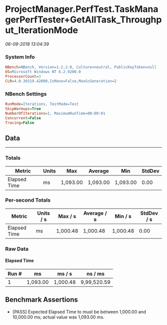 ﻿# ProjectManager.PerfTest.TaskManagerPerfTester+GetAllTask_Throughput_IterationMode
_06-09-2018 13:04:39_
### System Info
```ini
NBench=NBench, Version=1.2.2.0, Culture=neutral, PublicKeyToken=null
OS=Microsoft Windows NT 6.2.9200.0
ProcessorCount=3
CLR=4.0.30319.42000,IsMono=False,MaxGcGeneration=2
```

### NBench Settings
```ini
RunMode=Iterations, TestMode=Test
SkipWarmups=True
NumberOfIterations=1, MaximumRunTime=00:00:01
Concurrent=False
Tracing=False
```

## Data
-------------------

### Totals
|          Metric |           Units |             Max |         Average |             Min |          StdDev |
|---------------- |---------------- |---------------- |---------------- |---------------- |---------------- |
|    Elapsed Time |              ms |        1,093.00 |        1,093.00 |        1,093.00 |            0.00 |

### Per-second Totals
|          Metric |       Units / s |         Max / s |     Average / s |         Min / s |      StdDev / s |
|---------------- |---------------- |---------------- |---------------- |---------------- |---------------- |
|    Elapsed Time |              ms |        1,000.48 |        1,000.48 |        1,000.48 |            0.00 |

### Raw Data
#### Elapsed Time
|           Run # |              ms |          ms / s |         ns / ms |
|---------------- |---------------- |---------------- |---------------- |
|               1 |        1,093.00 |        1,000.48 |     9,99,520.59 |


## Benchmark Assertions

* [PASS] Expected Elapsed Time to must be between 1,000.00 and 10,000.00 ms; actual value was 1,093.00 ms.

